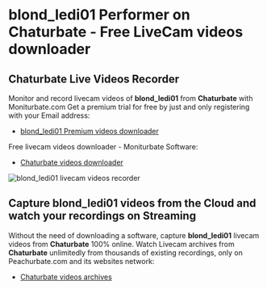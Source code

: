 # blond_ledi01 Performer on Chaturbate - Free LiveCam videos downloader

## Chaturbate Live Videos Recorder

Monitor and record livecam videos of **blond_ledi01** from **Chaturbate** with Moniturbate.com
Get a premium trial for free by just and only registering with your Email address:
* [blond_ledi01 Premium videos downloader](https://moniturbate.com/request-demo-licence-key.html)

Free livecam videos downloader - Moniturbate Software:
* [Chaturbate videos downloader](https://moniturbate.com/moniturbate-download-software.html)

![blond_ledi01 livecam videos recorder](https://peachurnet.com/templates/moniturbate-software.png)


## Capture blond_ledi01 videos from the Cloud and watch your recordings on Streaming

Without the need of downloading a software, capture **blond_ledi01** livecam videos from **Chaturbate** 100% online.
Watch Livecam archives from **Chaturbate** unlimitedly from thousands of existing recordings, only on Peachurbate.com and its websites network:
* [Chaturbate videos archives](https://peachurnet.com/)